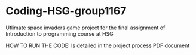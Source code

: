 # Coding-HSG-group1167
Utlimate space invaders game project for the final assignment of Introduction to programming course at HSG


HOW TO RUN THE CODE: Is detailed in the project process PDF document
